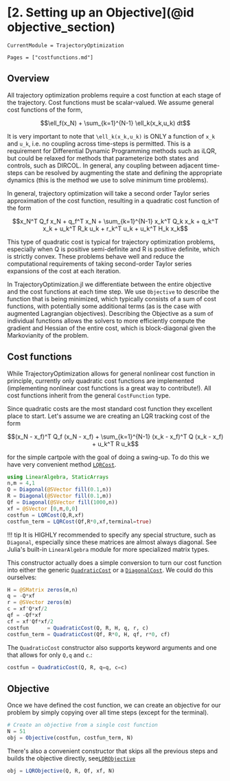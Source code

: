 # [2. Setting up an Objective](@id objective_section)

```@meta
CurrentModule = TrajectoryOptimization
```

```@contents
Pages = ["costfunctions.md"]
```

## Overview
All trajectory optimization problems require a cost function at each stage of the trajectory. Cost functions must be scalar-valued. We assume general cost functions of the form,
```math
\ell_f(x_N) + \sum_{k=1}^{N-1} \ell_k(x_k,u_k) dt
```
It is very important to note that ``\ell_k(x_k,u_k)`` is ONLY a function of ``x_k`` and ``u_k``, i.e. no coupling across time-steps is permitted. This is a requirement for Differential Dynamic Programming methods such as iLQR, but could be relaxed for methods that parameterize both states and controls, such as DIRCOL. In general, any coupling between adjacent time-steps can be resolved by augmenting the state and defining the appropriate dynamics (this is the method we use to solve minimum time problems).

In general, trajectory optimization will take a second order Taylor series approximation of the cost function, resulting in a quadratic cost function of the form
```math
x_N^T Q_f x_N + q_f^T x_N + \sum_{k=1}^{N-1} x_k^T Q_k x_k + q_k^T x_k + u_k^T R_k u_k + r_k^T u_k + u_k^T H_k x_k
```
This type of quadratic cost is typical for trajectory optimization problems, especially when
Q is positive semi-definite and R is positive definite, which is strictly convex.
These problems behave well and reduce the computational requirements of taking second-order
Taylor series expansions of the cost at each iteration.

In TrajectoryOptimization.jl we differentiate between the entire objective and the cost functions at each time step. We use `Objective` to describe the function that is being minimized, which typically consists of a sum of cost functions, with potentially some additional terms (as is the case with augmented Lagrangian objectives). Describing the Objective as a sum of individual functions allows the solvers to more efficiently compute the gradient and Hessian of the entire cost, which is block-diagonal given the Markovianity of the problem.

## Cost functions
While TrajectoryOptimization allows for general nonlinear cost function in principle, currently
only quadratic cost functions are implemented (implementing nonlinear cost functions is a
great way to contribute!). All cost functions inherit from the general `CostFunction` type.

Since quadratic costs are the most standard cost function they excellent place to start.
Let's assume we are creating an LQR tracking cost of the form
```math
(x_N - x_f)^T Q_f (x_N - x_f) + \sum_{k=1}^{N-1} (x_k - x_f)^T Q (x_k - x_f) + u_k^T R u_k
```
for the simple cartpole with the goal of doing a swing-up. To do this we have very convenient
method [`LQRCost`](@ref).
```julia
using LinearAlgebra, StaticArrays
n,m = 4,1
Q = Diagonal(@SVector fill(0.1,n))
R = Diagonal(@SVector fill(0.1,m))
Qf = Diagonal(@SVector fill(1000,n))
xf = @SVector [0,π,0,0]
costfun = LQRCost(Q,R,xf)
costfun_term = LQRCost(Qf,R*0,xf,terminal=true)
```
!!! tip
    It is HIGHLY recommended to specify any special structure, such as `Diagonal`, especially since these matrices are almost always diagonal. See Julia's built-in
    `LinearAlgebra` module for more specialized matrix types.

This constructor actually does a simple conversion to turn our cost function into either the
generic [`QuadraticCost`](@ref) or a [`DiagonalCost`](@ref). We could do this ourselves:
```julia
H = @SMatrix zeros(m,n)
q = -Q*xf
r = @SVector zeros(m)
c = xf'Q*xf/2
qf = -Qf*xf
cf = xf'Qf*xf/2
costfun      = QuadraticCost(Q, R, H, q, r, c)
costfun_term = QuadraticCost(Qf, R*0, H, qf, r*0, cf)
```
The `QuadraticCost` constructor also supports keyword arguments and one that allows for only `Q,q` and `c`.:
```julia
costfun = QuadraticCost(Q, R, q=q, c=c)
```

## Objective
Once we have defined the cost function, we can create an objective for our problem by simply
copying over all time steps (except for the terminal).
```julia
# Create an objective from a single cost function
N = 51
obj = Objective(costfun, costfun_term, N)
```

There's also a convenient constructor that skips all the previous steps and builds
the objective directly, see[`LQRObjective`](@ref)
```julia
obj = LQRObjective(Q, R, Qf, xf, N)
```
